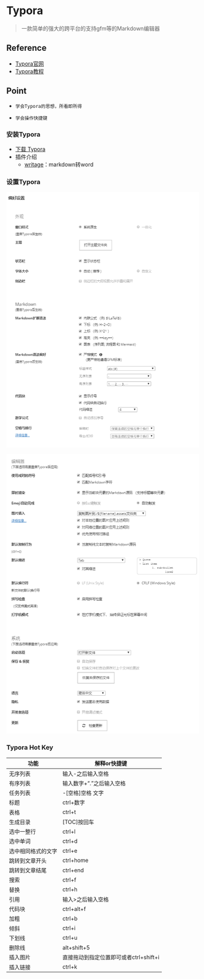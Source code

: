 # Typora

> 一款简单的强大的跨平台的支持gfm等的Markdown编辑器

## Reference

- [Typora官网](https://www.typora.io/)
- [Typora教程](https://ke.qq.com/course/204170#term_id=100241748)



## Point

- `学会Typora的思想，所看即所得`

- `学会操作快捷键`

	

### 安装Typora

* [下载 Typora](https://www.typora.io/#windows)
* 插件介绍
	* [writage](http://www.writage.com/)：markdown转word

###  设置Typora

![a0f3f0dbb1f768e637ca62020f4b097](Typora.assets/a0f3f0dbb1f768e637ca62020f4b097-1525546930302.png)

![df1631dcb58113994431d14be5445af](Typora.assets/df1631dcb58113994431d14be5445af.png)

### Typora Hot Key

| 功能               | 解释or快捷键                           |
| ------------------ | -------------------------------------- |
| 无序列表           | 输入-之后输入空格                      |
| 有序列表           | 输入数字+“.”之后输入空格               |
| 任务列表           | -[空格]空格 文字                       |
| 标题               | ctrl+数字                              |
| 表格               | ctrl+t                                 |
| 生成目录           | [TOC]按回车                            |
| 选中一整行         | ctrl+l                                 |
| 选中单词           | ctrl+d                                 |
| 选中相同格式的文字 | ctrl+e                                 |
| 跳转到文章开头     | ctrl+home                              |
| 跳转到文章结尾     | ctrl+end                               |
| 搜索               | ctrl+f                                 |
| 替换               | ctrl+h                                 |
| 引用               | 输入>之后输入空格                      |
| 代码块             | ctrl+alt+f                             |
| 加粗               | ctrl+b                                 |
| 倾斜               | ctrl+i                                 |
| 下划线             | ctrl+u                                 |
| 删除线             | alt+shift+5                            |
| 插入图片           | 直接拖动到指定位置即可或者ctrl+shift+i |
| 插入链接           | ctrl+k                                 |
